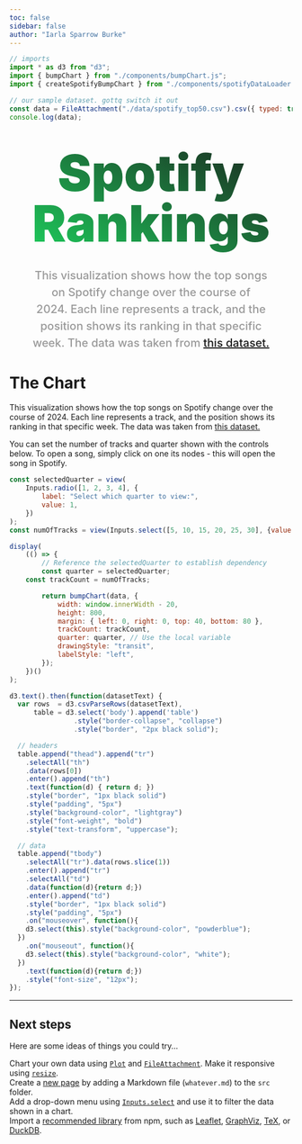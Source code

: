 ```yaml
---
toc: false
sidebar: false
author: "Iarla Sparrow Burke"
---
```


```js
// imports
import * as d3 from "d3";
import { bumpChart } from "./components/bumpChart.js";
import { createSpotifyBumpChart } from "./components/spotifyDataLoader.js";

// our sample dataset. gottq switch it out
const data = FileAttachment("./data/spotify_top50.csv").csv({ typed: true });
console.log(data);
```

<div class="hero">
  <h1>Spotify Rankings</h1>
  <h2>This visualization shows how the top songs on Spotify change over the course of 2024. Each line represents a track, and the position shows its ranking in that specific week. The data was taken from <a href="https://www.kaggle.com/datasets/federicocester97/spotify-global-chart-2024">this dataset.</a></h2>
</div>

# The Chart

This visualization shows how the top songs on Spotify change over the course of 2024. Each line represents a track, and the position shows its ranking in that specific week. The data was taken from [this dataset.](https://www.kaggle.com/datasets/federicocester97/spotify-global-chart-2024)

You can set the number of tracks and quarter shown with the controls below. To open a song, simply click on one its nodes - this will open the song in Spotify.

```js
const selectedQuarter = view(
	Inputs.radio([1, 2, 3, 4], {
		label: "Select which quarter to view:",
		value: 1,
	})
);
const numOfTracks = view(Inputs.select([5, 10, 15, 20, 25, 30], {value: 15, label: "Number of tracks to show: "}));
```

```js
display(
	(() => {
		// Reference the selectedQuarter to establish dependency
		const quarter = selectedQuarter;
    const trackCount = numOfTracks;

		return bumpChart(data, {
			width: window.innerWidth - 20,
			height: 800,
			margin: { left: 0, right: 0, top: 40, bottom: 80 },
			trackCount: trackCount,
			quarter: quarter, // Use the local variable
			drawingStyle: "transit",
			labelStyle: "left",
		});
	})()
);

d3.text().then(function(datasetText) {
  var rows  = d3.csvParseRows(datasetText),
      table = d3.select('body').append('table')
                .style("border-collapse", "collapse")
                .style("border", "2px black solid");

  // headers
  table.append("thead").append("tr")
    .selectAll("th")
    .data(rows[0])
    .enter().append("th")
    .text(function(d) { return d; })
    .style("border", "1px black solid")
    .style("padding", "5px")
    .style("background-color", "lightgray")
    .style("font-weight", "bold")
    .style("text-transform", "uppercase");

  // data
  table.append("tbody")
    .selectAll("tr").data(rows.slice(1))
    .enter().append("tr")
    .selectAll("td")
    .data(function(d){return d;})
    .enter().append("td")
    .style("border", "1px black solid")
    .style("padding", "5px")
    .on("mouseover", function(){
    d3.select(this).style("background-color", "powderblue");
  })
    .on("mouseout", function(){
    d3.select(this).style("background-color", "white");
  })
    .text(function(d){return d;})
    .style("font-size", "12px");
});
```

---

## Next steps

Here are some ideas of things you could try…

<div class="grid grid-cols-4">
  <div class="card">
    Chart your own data using <a href="https://observablehq.com/framework/lib/plot"><code>Plot</code></a> and <a href="https://observablehq.com/framework/files"><code>FileAttachment</code></a>. Make it responsive using <a href="https://observablehq.com/framework/javascript#resize(render)"><code>resize</code></a>.
  </div>
  <div class="card">
    Create a <a href="https://observablehq.com/framework/project-structure">new page</a> by adding a Markdown file (<code>whatever.md</code>) to the <code>src</code> folder.
  </div>
  <div class="card">
    Add a drop-down menu using <a href="https://observablehq.com/framework/inputs/select"><code>Inputs.select</code></a> and use it to filter the data shown in a chart.
  </div>
  <div class="card">
    Import a <a href="https://observablehq.com/framework/imports">recommended library</a> from npm, such as <a href="https://observablehq.com/framework/lib/leaflet">Leaflet</a>, <a href="https://observablehq.com/framework/lib/dot">GraphViz</a>, <a href="https://observablehq.com/framework/lib/tex">TeX</a>, or <a href="https://observablehq.com/framework/lib/duckdb">DuckDB</a>.
  </div>
</div>

<style>

* {
  --accent: #2D856B;
}

.hero {
  display: flex;
  flex-direction: column;
  align-items: center;
  font-family: var(--sans-serif);
  margin: 0 0 2rem;
  text-wrap: balance;
  text-align: center;
}

.hero h1 {
  margin: 1rem 0;
  padding: 1rem 0;
  max-width: none;
  font-size: 14vw;
  font-weight: 900;
  line-height: 1;
  background: linear-gradient(30deg, #1ED760, currentColor);
  -webkit-background-clip: text;
  -webkit-text-fill-color: transparent;
  background-clip: text;
}

.hero h2 {
  margin: 0;
  max-width: 34em;
  font-size: 20px;
  font-style: initial;
  font-weight: 500;
  line-height: 1.5;
  color: #999;
}

@media (min-width: 640px) {
  .hero h1 {
    font-size: 90px;
  }
}

</style>
